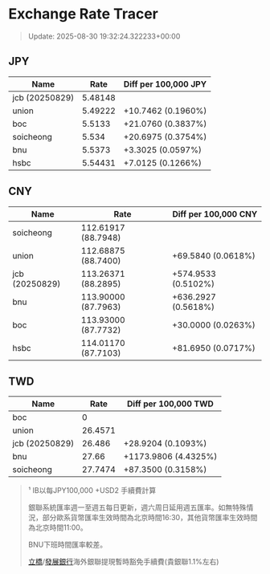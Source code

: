 # Exchange Rate Tracer

> Update: 2025-08-30 19:32:24.322233+00:00

## JPY

| Name           |    Rate | Diff per 100,000 JPY   |
|----------------|---------|------------------------|
| jcb (20250829) | 5.48148 |                        |
| union          | 5.49222 | +10.7462 (0.1960%)     |
| boc            | 5.5133  | +21.0760 (0.3837%)     |
| soicheong      | 5.534   | +20.6975 (0.3754%)     |
| bnu            | 5.5373  | +3.3025 (0.0597%)      |
| hsbc           | 5.54431 | +7.0125 (0.1266%)      |

## CNY

| Name           | Rate                | Diff per 100,000 CNY   |
|----------------|---------------------|------------------------|
| soicheong      | 112.61917	(88.7948) |                        |
| union          | 112.68875	(88.7400) | +69.5840 (0.0618%)     |
| jcb (20250829) | 113.26371	(88.2895) | +574.9533 (0.5102%)    |
| bnu            | 113.90000	(87.7963) | +636.2927 (0.5618%)    |
| boc            | 113.93000	(87.7732) | +30.0000 (0.0263%)     |
| hsbc           | 114.01170	(87.7103) | +81.6950 (0.0717%)     |

## TWD

| Name           |    Rate | Diff per 100,000 TWD   |
|----------------|---------|------------------------|
| boc            |  0      |                        |
| union          | 26.4571 |                        |
| jcb (20250829) | 26.486  | +28.9204 (0.1093%)     |
| bnu            | 27.66   | +1173.9806 (4.4325%)   |
| soicheong      | 27.7474 | +87.3500 (0.3158%)     |


> ¹ IB以每JPY100,000 +USD2 手續費計算
>
> 銀聯系統匯率週一至週五每日更新，週六周日延用週五匯率。如無特殊情況，部分歐系貨幣匯率生效時間為北京時間16:30，其他貨幣匯率生效時間為北京時間11:00。
>
> BNU下班時間匯率較差。
>
> [立橋](https://www.wlbank.com.mo/uploads/ueditor/file/20181211/1544536513900230.pdf)/[發展銀行](https://www.mdb.com.mo/Service_Charges_20230728.pdf)海外銀聯提現暫時豁免手續費(貴銀聯1.1%左右)

